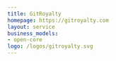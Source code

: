 ```yaml
---
title: GitRoyalty
homepage: https://gitroyalty.com
layout: service
business_models:
- open-core
logo: /logos/gitroyalty.svg
---
```


<!-- TODO -->

